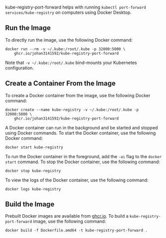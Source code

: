 kube-registry-port-forward helps with running `kubectl port-forward services/kube-registry` on computers using Docker Desktop.

## Run the Image
To directly run the image, use the following Docker command:
```
docker run --rm -v ~/.kube:/root/.kube -p 32000:5000 \
    ghcr.io/johan3141592/kube-registry-port-forward
```
Note that `-v ~/.kube:/root/.kube` bind-mounts your Kubernetes configuration.

## Create a Container From the Image
To create a Docker container from the image, use the following Docker command:
```
docker create --name kube-registry -v ~/.kube:/root/.kube -p 32000:5000 \
    ghcr.io/johan3141592/kube-registry-port-forward
```
A Docker container can run in the background and be started and stopped using Docker commands. To start the Docker container, use the following Docker command:
```
docker start kube-registry
```
To run the Docker container in the foreground, add the `-ai` flag to the `docker start` command. To stop the Docker container, use the following command:
```
docker stop kube-registry
```
To view the logs of the Docker container, use the following command:
```
docker logs kube-registry
```

## Build the Image
Prebuilt Docker images are available from [ghcr.io](https://github.com/johan3141592/kube-registry-port-forward/pkgs/container/kube-registry-port-forward). To build a `kube-registry-port-forward` image, use the following command:
```
docker build -f Dockerfile.amd64 -t kube-registry-port-forward .
```
